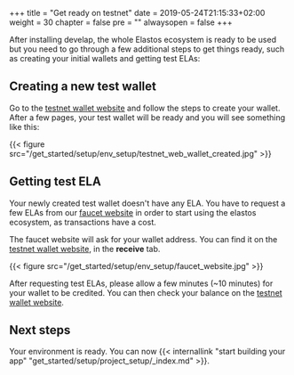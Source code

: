 +++
title = "Get ready on testnet"
date = 2019-05-24T21:15:33+02:00
weight = 30
chapter = false
pre = ""
alwaysopen = false
+++ 

After installing develap, the whole Elastos ecosystem is ready to be used but you need to go through a few additional steps to get things ready, such as creating your initial wallets and getting test ELAs:

## Creating a new test wallet

Go to the <a href="https://wallet-beta.elastos.org/">testnet wallet website</a> and follow the steps to create your wallet. After a few pages, your test wallet will be ready and you will see something like this:

{{< figure src="/get_started/setup/env_setup/testnet_web_wallet_created.jpg" >}}

## Getting test ELA

Your newly created test wallet doesn't have any ELA. You have to request a few ELAs from our <a href="https://faucet.elastos.org/">faucet website</a> in order to start using the elastos ecosystem, as transactions have a cost.

The faucet website will ask for your wallet address. You can find it on the <a href="https://wallet-beta.elastos.org/">testnet wallet website</a>, in the **receive** tab.

{{< figure src="/get_started/setup/env_setup/faucet_website.jpg" >}}

After requesting test ELAs, please allow a few minutes (~10 minutes) for your  wallet to be credited. You can then check your balance on the <a href="https://wallet-beta.elastos.org/">testnet wallet website</a>.

## Next steps

Your environment is ready. You can now {{< internallink "start building your app" "get_started/setup/project_setup/_index.md" >}}.